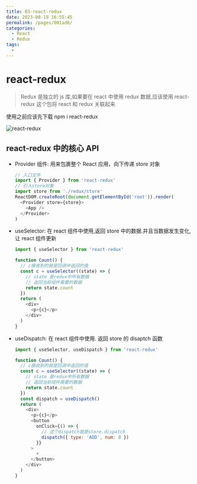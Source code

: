 ```yaml
---
title: 03-react-redux
date: 2023-08-19 16:55:45
permalink: /pages/001ad6/
categories:
  - React
  - Redux
tags:
  - 
---
```

# react-redux

> Redux 是独立的 js 库,如果要在 react 中使用 redux 数据,应该使用 react-redux 这个包将 react 和 redux 关联起来

使用之前应该先下载 npm i react-redux

![react-redux](import/d3b9e023-7347-4afe-9f5b-f406b0e46d52/C:/Users/luodi/Desktop/react全家桶-本地md/images/react-redux.png)

## react-redux 中的核心 API

- Provider 组件: 用来包裹整个 React 应用，向下传递 store 对象

    ```JavaScript
    // 入口文件
    import { Provider } from 'react-redux'
    // 引入store对象
    import store from './redux/store'
    ReactDOM.createRoot(document.getElementById('root')).render(
      <Provider store={store}>
        <App />
      </Provider>
    )
    ```

- useSelector: 在 react 组件中使用,返回 store 中的数据.并且当数据发生变化,让 react 组件更新

    ```JavaScript
    import { useSelector } from 'react-redux'
    
    function Count() {
      // c接收到的就是回调中返回的值
      const c = useSelector((state) => {
        // state 是redux中所有数据
        // 返回当前组件需要的数据
        return state.count
      })
      return (
        <div>
          <p>{c}</p>
        </div>
      )
    }
    ```

- useDispatch: 在 react 组件中使用. 返回 store 的 disaptch 函数

    ```JavaScript
    import { useSelector, useDispatch } from 'react-redux'
    
    function Count() {
      // c接收到的就是回调中返回的值
      const c = useSelector((state) => {
        // state 是redux中所有数据
        // 返回当前组件需要的数据
        return state.count
      })
      const dispatch = useDispatch()
      return (
        <div>
          <p>{c}</p>
          <button
            onClick={() => {
              // 这个dispatch就是store.dispatch
              dispatch({ type: 'ADD', num: 8 })
            }}
          >
            +
          </button>
        </div>
      )
    }
    ```

